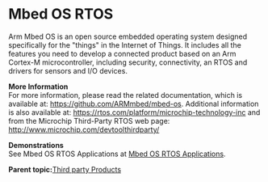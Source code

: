 # Mbed OS RTOS

Arm Mbed OS is an open source embedded operating system designed specifically for the "things" in the Internet of Things. It includes all the features you need to develop a connected product based on an Arm Cortex-M microcontroller, including security, connectivity, an RTOS and drivers for sensors and I/O devices.

**More Information**<br />For more information, please read the related documentation, which is available at: https://github.com/ARMmbed/mbed-os. Additional information is also available at: https://rtos.com/platform/microchip-technology-inc and from the Microchip Third-Party RTOS web page: http://www.microchip.com/devtoolthirdparty/

**Demonstrations**<br />See Mbed OS RTOS Applications at [Mbed OS RTOS Applications](https://github.com/Microchip-MPLAB-Harmony/mbed_os_rtos_apps).

**Parent topic:**[Third party Products](GUID-2FB7347D-8FBD-411F-88D8-58A813EA9498.md)

